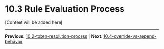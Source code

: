 # 10.3 Rule Evaluation Process

[Content will be added here]

---

**Previous:** [10.2-token-resolution-process](./10.2-token-resolution-process.md) | **Next:** [10.4-override-vs-append-behavior](./10.4-override-vs-append-behavior.md)
